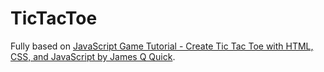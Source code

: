 # TicTacToe

Fully based on [JavaScript Game Tutorial - Create Tic Tac Toe with HTML, CSS, and JavaScript by James Q Quick](https://www.youtube.com/watch?v=E621N5GBKv8&app=desktop).
